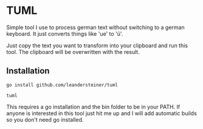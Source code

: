 # TUML

Simple tool I use to process german text without switching to a german keyboard.
It just converts things like 'ue' to 'ü'.

Just copy the text you want to transform into your clipboard and run this tool.
The clipboard will be overwritten with the result.

## Installation

```
go install github.com/leandersteiner/tuml
```

```
tuml
```

This requires a go installation and the bin folder to be in your PATH.
If anyone is interested in this tool just hit me up and I will add automatic builds so you don't need go installed.
